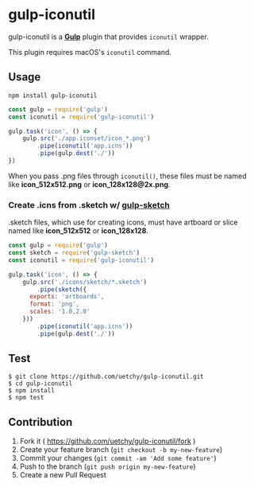 # gulp-iconutil

gulp-iconutil is a [__Gulp__](http://gulpjs.com/) plugin that provides `iconutil` wrapper.

This plugin requires macOS's `iconutil` command.

## Usage

```
npm install gulp-iconutil
```

```js
const gulp = require('gulp')
const iconutil = require('gulp-iconutil')

gulp.task('icon', () => {
	gulp.src('./app.iconset/icon_*.png')
		.pipe(iconutil('app.icns'))
		.pipe(gulp.dest('./'))
})
```

When you pass .png files through `iconutil()`, these files must be named like __icon_512x512.png__ or __icon_128x128@2x.png__.

### Create .icns from .sketch w/ [gulp-sketch](https://github.com/cognitom/gulp-sketch)

.sketch files, which use for creating icons, must have artboard or slice named like __icon_512x512__ or __icon_128x128__.

```js
const gulp = require('gulp')
const sketch = require('gulp-sketch')
const iconutil = require('gulp-iconutil')

gulp.task('icon', () => {
	gulp.src('./icons/sketch/*.sketch')
		.pipe(sketch({
      exports: 'artboards',
      format: 'png',
      scales: '1.0,2.0'
    }))
		.pipe(iconutil('app.icns'))
		.pipe(gulp.dest('./'))
```

## Test

```console
$ git clone https://github.com/uetchy/gulp-iconutil.git
$ cd gulp-iconutil
$ npm install
$ npm test
```

## Contribution

1. Fork it ( https://github.com/uetchy/gulp-iconutil/fork )
2. Create your feature branch (`git checkout -b my-new-feature`)
3. Commit your changes (`git commit -am 'Add some feature'`)
4. Push to the branch (`git push origin my-new-feature`)
5. Create a new Pull Request
